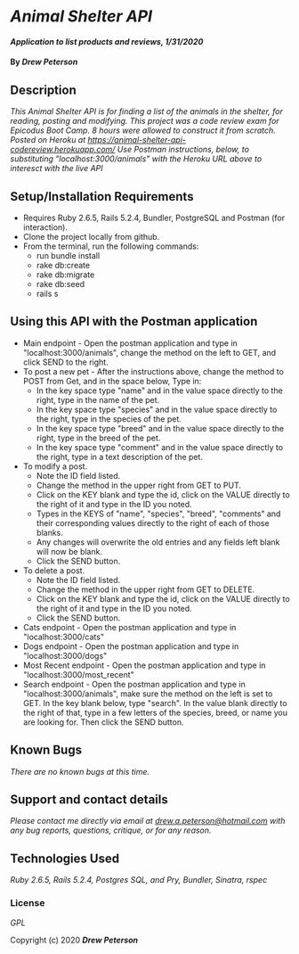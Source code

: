 # _Animal Shelter API_

#### _Application to list products and reviews, 1/31/2020_

#### By _**Drew Peterson**_

## Description

_This Animal Shelter API is for finding a list of the animals in the shelter, for reading, posting and modifying. This project was a code review exam for Epicodus Boot Camp.  8 hours were allowed to construct it from scratch._
_Posted on Heroku at https://animal-shelter-api-codereview.herokuapp.com/_
_Use Postman instructions, below, to substituting "localhost:3000/animals" with the Heroku URL above to interesct with the live API_

## Setup/Installation Requirements

* Requires Ruby 2.6.5, Rails 5.2.4, Bundler, PostgreSQL and Postman (for interaction).
* Clone the project locally from github.
* From the terminal, run the following commands:
  *   run bundle install
  *   rake db:create
  *   rake db:migrate
  *   rake db:seed
  *   rails s

## Using this API with the Postman application

* Main endpoint - Open the postman application and type in "localhost:3000/animals", change the method on the left to GET, and click SEND to the right.
* To post a new pet - After the instructions above, change the method to POST from Get, and in the space below, Type in:
  * In the key space type "name" and in the value space directly to the right, type in the name of the pet.
  * In the key space type "species" and in the value space directly to the right, type in the species of the pet.
  * In the key space type "breed" and in the value space directly to the right, type in the breed of the pet.
  * In the key space type "comment" and in the value space directly to the right, type in a text description of the pet.
* To modify a post.  
  * Note the ID field listed.  
  * Change the method in the upper right from GET to PUT.  
  * Click on the KEY blank and type the id, click on the VALUE directly to the right of it and type in the ID you noted.
  * Types in the KEYS of "name", "species", "breed", "comments" and their corresponding values directly to the right of    each of those blanks.  
  * Any changes will overwrite the old entries and any fields left blank will now be blank.  
  * Click the SEND button.
* To delete a post.  
  * Note the ID field listed.  
  * Change the method in the upper right from GET to DELETE.  
  * Click on the KEY blank and type the id, click on the VALUE directly to the right of it and type in the ID you noted.
  * Click the SEND button.
* Cats endpoint - Open the postman application and type in "localhost:3000/cats"
* Dogs endpoint - Open the postman application and type in "localhost:3000/dogs"
* Most Recent endpoint - Open the postman application and type in "localhost:3000/most_recent"
* Search endpoint - Open the postman application and type in "localhost:3000/animals", make sure the method on the left is set to GET.  In the key blank below, type "search".  In the value blank directly to the right of that, type in a few letters of the species, breed, or name you are looking for.  Then click the SEND button.


## Known Bugs

_There are no known bugs at this time._

## Support and contact details

_Please contact me directly via email at drew.a.peterson@hotmail.com with any bug reports, questions, critique, or for any reason._

## Technologies Used

_Ruby 2.6.5, Rails 5.2.4, Postgres SQL, and Pry, Bundler, Sinatra, rspec_

### License

*GPL*



Copyright (c) 2020 **_Drew Peterson_**

